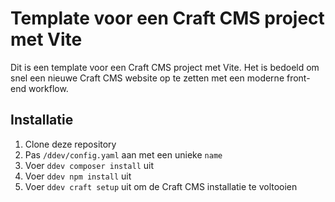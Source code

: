 # Template voor een Craft CMS project met Vite
Dit is een template voor een Craft CMS project met Vite. Het is bedoeld om snel een nieuwe Craft CMS website op te zetten met een moderne front-end workflow.

## Installatie
1. Clone deze repository
2. Pas `/ddev/config.yaml` aan met een unieke `name` 
3. Voer `ddev composer install` uit
4. Voer `ddev npm install` uit
5. Voer `ddev craft setup` uit om de Craft CMS installatie te voltooien